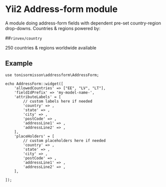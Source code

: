 # Yii2 Address-form module
A module doing address-form fields with dependent pre-set country-region drop-downs.
Countries & regions powered by:

##`rinvex/country`
 
250 countries & regions worldwide available

## Example
```
use tonisormisson\addressform\AddressForm; 

echo AddressForm::widget([
    'allowedCountries' => ["EE", "LV", "LT"],
    'fieldIdPrefix' => 'my-model-name-',
    'attributeLabels' = [
        // custom labels here if needed
        'country' => ,
        'state' => ,
        'city' => ,
        'postCode' => ,
        'addressLine1' => ,
        'addressLine2' => ,
    ],
    'placeHolders' = [
        // custom placeholders here if needed
        'country' => ,
        'state' => ,
        'city' => ,
        'postCode' => ,
        'addressLine1' => ,
        'addressLine2' => ,
    ],
            
]);
```
    
